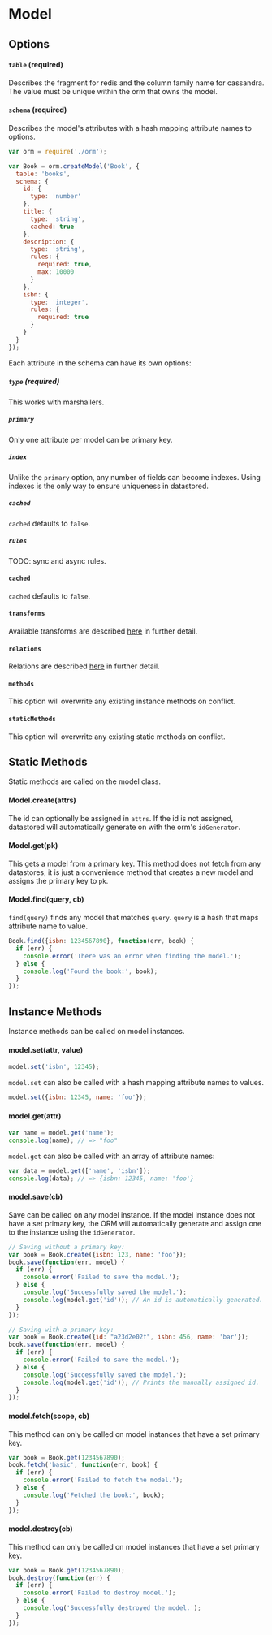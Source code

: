 Model
=====


Options
-------

#### `table` (required)
Describes the fragment for redis and the column family name for cassandra. The value must be unique within the orm that owns the model.

#### `schema` (required)
Describes the model's attributes with a hash mapping attribute names to options.

```js
var orm = require('./orm');

var Book = orm.createModel('Book', {
  table: 'books',
  schema: {
    id: {
      type: 'number'
    },
    title: {
      type: 'string',
      cached: true
    },
    description: {
      type: 'string',
      rules: {
        required: true,
        max: 10000
      }
    },
    isbn: {
      type: 'integer',
      rules: {
        required: true
      }
    }
  }
});
```

Each attribute in the schema can have its own options:

##### `type` (required)
This works with marshallers.

##### `primary`
Only one attribute per model can be primary key.

##### `index`
Unlike the `primary` option, any number of fields can become indexes. Using indexes is the only way to ensure uniqueness in datastored.

##### `cached`
`cached` defaults to `false`.

##### `rules`
TODO: sync and async rules.

#### `cached`
`cached` defaults to `false`.

#### `transforms`
Available transforms are described [here](transforms.md) in further detail.

#### `relations`
Relations are described [here](relations.md) in further detail.

#### `methods`
This option will overwrite any existing instance methods on conflict.

#### `staticMethods`
This option will overwrite any existing static methods on conflict.


Static Methods
--------------
Static methods are called on the model class.

#### Model.create(attrs)
The id can optionally be assigned in `attrs`. If the id is not assigned, datastored will automatically generate on with the orm's `idGenerator`.

#### Model.get(pk)
This gets a model from a primary key. This method does not fetch from any datastores, it is just a convenience method that creates a new model and assigns the primary key to `pk`.

#### Model.find(query, cb)
`find(query)` finds any model that matches `query`. `query` is a hash that maps attribute name to value.

```js
Book.find({isbn: 1234567890}, function(err, book) {
  if (err) {
    console.error('There was an error when finding the model.');
  } else {
    console.log('Found the book:', book);
  }
});
```


Instance Methods
----------------
Instance methods can be called on model instances.

#### model.set(attr, value)
```js
model.set('isbn', 12345);
```

`model.set` can also be called with a hash mapping attribute names to values.

```js
model.set({isbn: 12345, name: 'foo'});
```

#### model.get(attr)
```js
var name = model.get('name');
console.log(name); // => "foo"
```

`model.get` can also be called with an array of attribute names:

```js
var data = model.get(['name', 'isbn']);
console.log(data); // => {isbn: 12345, name: 'foo'}
```

#### model.save(cb)
Save can be called on any model instance. If the model instance does not have a set primary key, the ORM will automatically generate and assign one to the instance using the `idGenerator`.

```js
// Saving without a primary key:
var book = Book.create({isbn: 123, name: 'foo'});
book.save(function(err, model) {
  if (err) {
    console.error('Failed to save the model.');
  } else {
    console.log('Successfully saved the model.');
    console.log(model.get('id')); // An id is automatically generated.
  }
});

// Saving with a primary key:
var book = Book.create({id: "a23d2e02f", isbn: 456, name: 'bar'});
book.save(function(err, model) {
  if (err) {
    console.error('Failed to save the model.');
  } else {
    console.log('Successfully saved the model.');
    console.log(model.get('id')); // Prints the manually assigned id.
  }
});
```

#### model.fetch(scope, cb)
This method can only be called on model instances that have a set primary key.

```js
var book = Book.get(1234567890);
book.fetch('basic', function(err, book) {
  if (err) {
    console.error('Failed to fetch the model.');
  } else {
    console.log('Fetched the book:', book);
  }
});
```

#### model.destroy(cb)
This method can only be called on model instances that have a set primary key.

```js
var book = Book.get(1234567890);
book.destroy(function(err) {
  if (err) {
    console.error('Failed to destroy model.');
  } else {
    console.log('Successfully destroyed the model.');
  }
});
```
